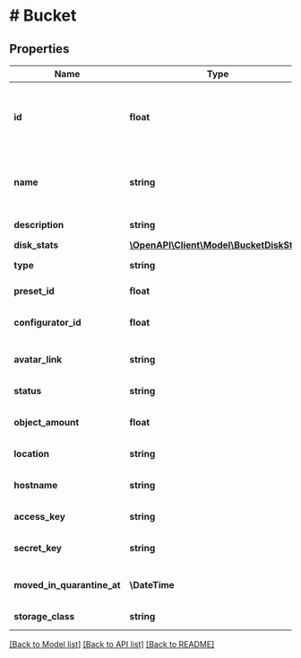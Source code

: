 # # Bucket

## Properties

Name | Type | Description | Notes
------------ | ------------- | ------------- | -------------
**id** | **float** | ID для каждого экземпляра хранилища. Автоматически генерируется при создании. |
**name** | **string** | Удобочитаемое имя, установленное для хранилища. |
**description** | **string** | Комментарий к хранилищу. | [optional]
**disk_stats** | [**\OpenAPI\Client\Model\BucketDiskStats**](BucketDiskStats.md) |  |
**type** | **string** | Тип хранилища. |
**preset_id** | **float** | ID тарифа хранилища. |
**configurator_id** | **float** | ID конфигуратора хранилища. |
**avatar_link** | **string** | Ссылка на аватар хранилища. |
**status** | **string** | Статус хранилища. |
**object_amount** | **float** | Количество файлов в хранилище. |
**location** | **string** | Регион хранилища. |
**hostname** | **string** | Адрес хранилища для подключения. |
**access_key** | **string** | Ключ доступа от хранилища. |
**secret_key** | **string** | Секретный ключ доступа от хранилища. |
**moved_in_quarantine_at** | **\DateTime** | Дата перемещения в карантин. |
**storage_class** | **string** | Класс хранилища. |

[[Back to Model list]](../../README.md#models) [[Back to API list]](../../README.md#endpoints) [[Back to README]](../../README.md)

